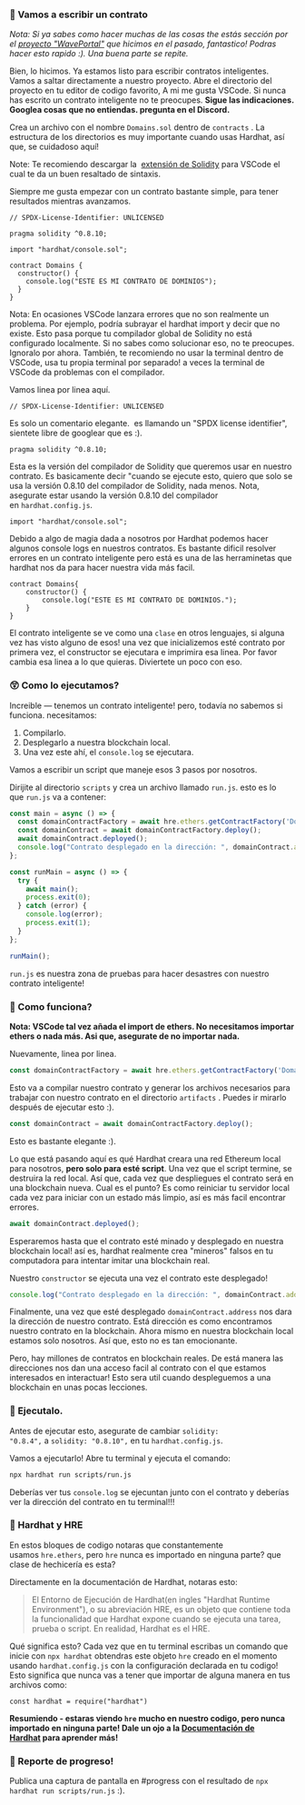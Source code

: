 ### 👶 Vamos a escribir un contrato

*Nota: Si ya sabes como hacer muchas de las cosas the estás sección por el [proyecto "WavePortal"](https://app.buildspace.so/projects/CO02cf0f1c-f996-4f50-9669-cf945ca3fb0b) que hicimos en el pasado, fantastico! Podras hacer esto rapido :). Una buena parte se repite.*

Bien, lo hicimos. Ya estamos listo para escribir contratos inteligentes. Vamos a saltar directamente a nuestro proyecto. Abre el directorio del proyecto en tu editor de codigo favorito, A mi me gusta VSCode. Si nunca has escrito un contrato inteligente no te preocupes. **Sigue las indicaciones. Googlea cosas que no entiendas. pregunta en el Discord.**

Crea un archivo con el nombre `Domains.sol` dentro de `contracts` . La estructura de los directorios es muy importante cuando usas Hardhat, así que, se cuidadoso aquí!

Note: Te recomiendo descargar la  [extensión de Solidity](https://marketplace.visualstudio.com/items?itemName=JuanBlanco.solidity) para VSCode el cual te da un buen resaltado de sintaxis.

Siempre me gusta empezar con un contrato bastante simple, para tener resultados mientras avanzamos.

```solidity
// SPDX-License-Identifier: UNLICENSED

pragma solidity ^0.8.10;

import "hardhat/console.sol";

contract Domains {
  constructor() {
    console.log("ESTE ES MI CONTRATO DE DOMINIOS");
  }
}
```

Nota: En ocasiones VSCode lanzara errores que no son realmente un problema. Por ejemplo, podría subrayar el hardhat import y decir que no existe. Esto pasa porque tu compilador global de Solidity no está configurado localmente. Si no sabes como solucionar eso, no te preocupes. Ignoralo por ahora. También, te recomiendo no usar la terminal dentro de VSCode, usa tu propia terminal por separado! a veces la terminal de VSCode da problemas con el compilador.

Vamos linea por linea aquí.

```solidity
// SPDX-License-Identifier: UNLICENSED
```

Es solo un comentario elegante.  es llamando un "SPDX license identifier", sientete libre de googlear que es :).

```solidity
pragma solidity ^0.8.10;
```

Esta es la versión del compilador de Solidity que queremos usar en nuestro contrato. Es basicamente decir "cuando se ejecute esto, quiero que solo se usa la versión 0.8.10 del compilador de Solidity, nada menos. Nota, asegurate estar usando la versión 0.8.10 del compilador en `hardhat.config.js`.

```solidity
import "hardhat/console.sol";
```

Debido a algo de magia dada a nosotros por Hardhat podemos hacer algunos console logs en nuestros contratos. Es bastante dificil resolver errores en un contrato inteligente pero está es una de las herraminetas que hardhat nos da para hacer nuestra vida más facil.

```solidity
contract Domains{
    constructor() {
        console.log("ESTE ES MI CONTRATO DE DOMINIOS.");
    }
}

```

El contrato inteligente se ve como una `clase` en otros lenguajes, si alguna vez has visto alguno de esos! una vez que inicializemos esté contrato por primera vez, el constructor se ejecutara e imprimira esa linea. Por favor cambia esa linea a lo que quieras. Diviertete un poco con eso.

### **😲 Como lo ejecutamos?**

Increible — tenemos un contrato inteligente! pero, todavía no sabemos si funciona. necesitamos:

1. Compilarlo.
2. Desplegarlo a nuestra blockchain local.
3. Una vez este ahí, el `console.log` se ejecutara.

Vamos a escribir un script que maneje esos 3 pasos por nosotros.

Dirijite al directorio `scripts` y crea un archivo llamado `run.js`. esto es lo que `run.js` va a contener:

```jsx
const main = async () => {
  const domainContractFactory = await hre.ethers.getContractFactory('Domains');
  const domainContract = await domainContractFactory.deploy();
  await domainContract.deployed();
  console.log("Contrato desplegado en la dirección: ", domainContract.address);
};

const runMain = async () => {
  try {
    await main();
    process.exit(0);
  } catch (error) {
    console.log(error);
    process.exit(1);
  }
};

runMain();
```

`run.js` es nuestra zona de pruebas para hacer desastres con nuestro contrato inteligente!

### **🤔 Como funciona?**

**Nota: VSCode tal vez añada el import de ethers. No necesitamos importar ethers o nada más. Asi que, asegurate de no importar nada.**

Nuevamente, linea por linea.

```jsx
const domainContractFactory = await hre.ethers.getContractFactory('Domains');
```

Esto va a compilar nuestro contrato y generar los archivos necesarios para trabajar con nuestro contrato en el directorio `artifacts` . Puedes ir mirarlo después de ejecutar esto :).

```jsx
const domainContract = await domainContractFactory.deploy();
```

Esto es bastante elegante :).

Lo que está pasando aquí es qué Hardhat creara una red Ethereum local para nosotros, **pero solo para esté script**. Una vez que el script termine, se destruira la red local. Así que, cada vez que despliegues el contrato será en una blockchain nueva. Cual es el punto? Es como reiniciar tu servidor local cada vez para iniciar con un estado más limpio, así es más facil encontrar errores.

```jsx
await domainContract.deployed();
```

Esperaremos hasta que el contrato esté minado y desplegado en nuestra blockchain local! así es, hardhat realmente crea "mineros" falsos en tu computadora para intentar imitar una blockchain real.

Nuestro `constructor` se ejecuta una vez el contrato este desplegado!

```jsx
console.log("Contrato desplegado en la dirección: ", domainContract.address);
```

Finalmente, una vez que esté desplegado `domainContract.address` nos dara la dirección de nuestro contrato. Está dirección es como encontramos nuestro contrato en la blockchain. Ahora mismo en nuestra blockchain local estamos solo nosotros. Así que, esto no es tan emocionante.

Pero, hay millones de contratos en blockchain reales. De está manera las direcciones nos dan una acceso facil al contrato con el que estamos interesados en interactuar! Esto sera util cuando despleguemos a una blockchain en unas pocas lecciones.

### **💨 Ejecutalo.**

Antes de ejecutar esto, asegurate de cambiar `solidity: "0.8.4",` a `solidity: "0.8.10",` en tu `hardhat.config.js`.

Vamos a ejecutarlo! Abre tu terminal y ejecuta el comando:

```bash
npx hardhat run scripts/run.js
```

Deberías ver tus `console.log` se ejecuntan junto con el contrato y deberías ver la dirección del contrato en tu terminal!!!

### **🎩 Hardhat y HRE**

En estos bloques de codigo notaras que constantemente usamos `hre.ethers`, pero `hre` nunca es importado en ninguna parte? que clase de hechicería es esta?

Directamente en la documentación de Hardhat, notaras esto:

> El Entorno de Ejecución de Hardhat(en ingles "Hardhat Runtime Environment"), o su abreviación HRE, es un objeto que contiene toda la funcionalidad que Hardhat expone cuando se ejecuta una tarea, prueba o script. En realidad, Hardhat es el HRE.
> 

Qué significa esto? Cada vez que en tu terminal escribas un comando que inicie con `npx hardhat` obtendras este objeto `hre` creado en el momento usando `hardhat.config.js` con la configuración declarada en tu codigo! Esto significa que nunca vas a tener que importar de alguna manera en tus archivos como:

`const hardhat = require("hardhat")`

**Resumiendo - estaras viendo `hre` mucho en nuestro codigo, pero nunca importado en ninguna parte! Dale un ojo a la [Documentación de Hardhat](https://hardhat.org/advanced/hardhat-runtime-environment.html) para aprender más!**

### **🚨 Reporte de progreso!**

Publica una captura de pantalla en #progress con el resultado de `npx hardhat run scripts/run.js` :).